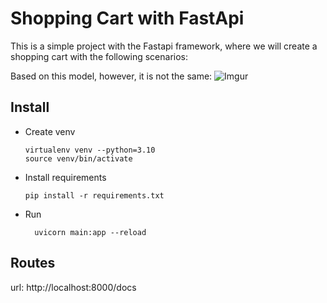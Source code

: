 # Shopping Cart with FastApi

This is a simple project with the Fastapi framework, where we will create a shopping cart with the following scenarios:

Based on this model, however, it is not the same:
![Imgur](https://imgur.com/Hj0p93V.jpg)

## Install
* Create venv
    ```
    virtualenv venv --python=3.10
    source venv/bin/activate
    ``` 
* Install requirements
  ```
  pip install -r requirements.txt
  ```
* Run
  ```
    uvicorn main:app --reload
  ```
## Routes 
url: http://localhost:8000/docs
